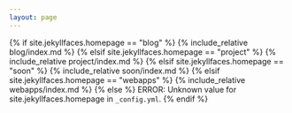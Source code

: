 ```yaml
---
layout: page
---
```


{% if site.jekyllfaces.homepage == "blog" %}
  {% include_relative blog/index.md %}
{% elsif site.jekyllfaces.homepage == "project" %}
  {% include_relative project/index.md %}
{% elsif site.jekyllfaces.homepage == "soon" %}
  {% include_relative soon/index.md %}
{% elsif site.jekyllfaces.homepage == "webapps" %}
  {% include_relative webapps/index.md %}
{% else %}
    ERROR: Unknown value for site.jekyllfaces.homepage in `_config.yml`.
{% endif %}

